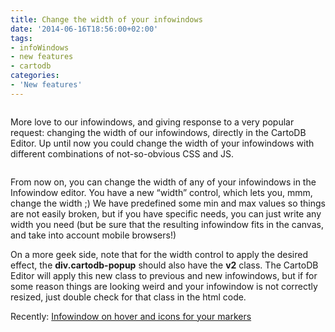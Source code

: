 ```yaml
---
title: Change the width of your infowindows
date: '2014-06-16T18:56:00+02:00'
tags:
- infoWindows
- new features
- cartodb
categories:
- 'New features'
---
```


<img src="http://i.imgur.com/LFkDPf8.gif" alt=""/>

More love to our infowindows, and giving response to a very popular request: changing the width of our infowindows, directly in the CartoDB Editor. Up until now you could change the width of your infowindows with different combinations of not-so-obvious CSS and JS.

<img src="http://i.imgur.com/9ae0Bqq.png" alt=""/>

From now on, you can change the width of any of your infowindows in the Infowindow editor. You have a new “width” control, which lets you, mmm, change the width ;) We have predefined some min and max values so things are not easily broken, but if you have specific needs, you can just write any width you need (but be sure that the resulting infowindow fits in the canvas, and take into account mobile browsers!)

On a more geek side, note that for the width control to apply the desired effect, the **div.cartodb-popup** should also have the **v2** class. The CartoDB Editor will apply this new class to previous and new infowindows, but if for some reason things are looking weird and your infowindow is not correctly resized, just double check for that class in the html code.

Recently: <a href="http://blog.cartodb.com/post/86199203624/new-features-infowindows-on-hover-and-icons-for-your">Infowindow on hover and icons for your markers</a>
